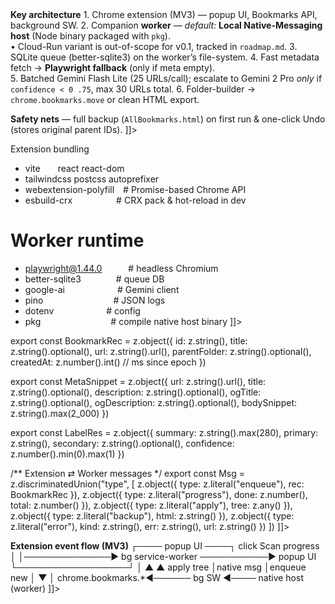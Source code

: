 <!-- ╔═══════════════════════════════════════════════════════════╗ -->
<!-- ║           SMART BOOKMARK JANITOR - Prompt v 0.5           ║ -->
<!-- ╚═══════════════════════════════════════════════════════════╝ -->

<overview>
  <![CDATA[
  **MVP — Smart Bookmark Janitor (SBJ)**  
  Chrome extension that scans ≤ 5 000 existing bookmarks, deduces topics via
  Gemini 2 Flash Lite, and rebuilds the tree into ≤ 30 semantic folders.
  
  **Key architecture**
    1. Chrome extension (MV3) — popup UI, Bookmarks API, background SW.
    2. Companion **worker** — *default:* **Local Native-Messaging host**
       (Node binary packaged with `pkg`).  
       • Cloud-Run variant is out-of-scope for v0.1, tracked in `roadmap.md`.
    3. SQLite queue (better-sqlite3) on the worker’s file-system.
    4. Fast metadata fetch → **Playwright fallback** (only if meta empty).  
    5. Batched Gemini Flash Lite (25 URLs/call); escalate to
       Gemini 2 Pro *only* if `confidence < 0 .75`, max 30 URLs total.
    6. Folder-builder → `chrome.bookmarks.move` or clean HTML export.

  **Safety nets** — full backup (`AllBookmarks.html`) on first run & one-click
  Undo (stores original parent IDs).
  ]]>
</overview>

<!-- ──────────────────────────────────────────────────────────── -->

<packages>
  <![CDATA[
  # Core runtime
  - node@20 (ESM)   pnpm
  - typescript@5   @types/chrome  zod-to-ts

  # Extension bundling
  - vite  react  react-dom
  - tailwindcss  postcss  autoprefixer
  - webextension-polyfill # Promise-based Chrome API
  - esbuild-crx     # CRX pack & hot-reload in dev

  # Worker runtime
  - playwright@1.44.0   # headless Chromium
  - better-sqlite3    # queue DB
  - google-ai      # Gemini client
  - pino        # JSON logs
  - dotenv      # config
  - pkg        # compile native host binary
  ]]>
</packages>

<!-- ──────────────────────────────────────────────────────────── -->

<dataContracts>
  <![CDATA[
  // src/shared/types.ts
  --------------------------------------------------------------
  import { z } from "zod"

  export const BookmarkRec = z.object({
    id: z.string(),
    title: z.string().optional(),
    url: z.string().url(),
    parentFolder: z.string().optional(),
    createdAt: z.number().int()            // ms since epoch
  })

  export const MetaSnippet = z.object({
    url: z.string().url(),
    title: z.string().optional(),
    description: z.string().optional(),
    ogTitle: z.string().optional(),
    ogDescription: z.string().optional(),
    bodySnippet: z.string().max(2_000)
  })

  export const LabelRes = z.object({
    summary: z.string().max(280),
    primary: z.string(),
    secondary: z.string().optional(),
    confidence: z.number().min(0).max(1)
  })

  /** Extension ⇄ Worker messages */
  export const Msg = z.discriminatedUnion("type", [
    z.object({ type: z.literal("enqueue"), rec: BookmarkRec }),
    z.object({ type: z.literal("progress"), done: z.number(), total: z.number() }),
    z.object({ type: z.literal("apply"), tree: z.any() }),
    z.object({ type: z.literal("backup"), html: z.string() }),
    z.object({ type: z.literal("error"), kind: z.string(), err: z.string(), url: z.string() })
  ])
  ]]>
</dataContracts>

<!-- ──────────────────────────────────────────────────────────── -->

<stateDiagrams>
  <![CDATA[
  **Queue row lifecycle**
  [pending] → fetchMeta → [fetched] → label → [labelled] → buildTree
       ↘ error(fetch/network/ai)            ↙
            [error]

  **Extension event flow (MV3)**
  ┌──── popup UI ────┐  click Scan          progress
  │                  │──────────────▶ bg service-worker ───────────▶ popup UI
  └──────────────────┘                    │            ▲
        ▲ apply tree                      │native msg  │enqueue new
        │                                 ▼            │
  chrome.bookmarks.*◀────── bg SW ◀──── native host (worker)
  ]]>
</stateDiagrams>

<!-- ──────────────────────────────────────────────────────────── -->

<interfaces>
  <![CDATA[
  ▸ **manifest.json**
  ```json
  {
    "manifest_version": 3,
    "name": "Smart Bookmark Janitor",
    "version": "0.1.0",
    "description": "AI-powered bookmark organiser",
    "icons": { "128": "icon128.png" },
    "permissions": ["bookmarks", "storage", "nativeMessaging"],
    "host_permissions": ["https://*/*"],
    "background": { "service_worker": "src/bg.ts" },
    "action": { "default_popup": "src/popup.html" }
  }
